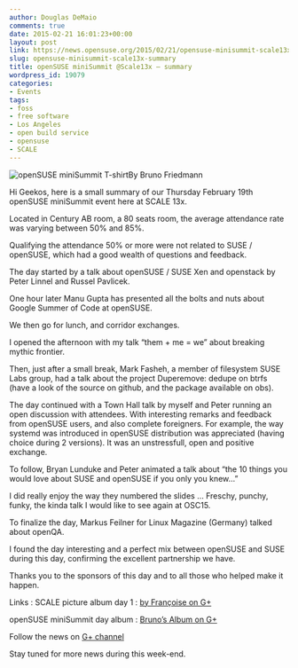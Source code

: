 ```yaml
---
author: Douglas DeMaio
comments: true
date: 2015-02-21 16:01:23+00:00
layout: post
link: https://news.opensuse.org/2015/02/21/opensuse-minisummit-scale13x-summary/
slug: opensuse-minisummit-scale13x-summary
title: openSUSE miniSummit @Scale13x – summary
wordpress_id: 19079
categories:
- Events
tags:
- foss
- free software
- Los Angeles
- open build service
- opensuse
- SCALE
---
```


![openSUSE miniSummit T-shirt](https://lizards.opensuse.org/wp-content/uploads/2015/02/IMG_3087.jpg)By Bruno Friedmann

Hi Geekos, here is a small summary of our Thursday February 19th openSUSE miniSummit event here at SCALE 13x.

Located in Century AB room, a 80 seats room, the average attendance rate was varying between 50% and 85%.

<!-- more -->Qualifying the attendance 50% or more were not related to SUSE / openSUSE, which had a good wealth of questions and feedback.

The day started by a talk about openSUSE / SUSE Xen and openstack by Peter Linnel and Russel Pavlicek.

One hour later Manu Gupta has presented all the bolts and nuts about Google Summer of Code at openSUSE.

We then go for lunch, and corridor exchanges.

I opened the afternoon with my talk “them + me = we” about breaking mythic frontier.

Then, just after a small break, Mark Fasheh, a member of filesystem SUSE Labs group, had a talk about the project Duperemove: dedupe on btrfs (have a look of the source on github, and the package available on obs).

The day continued with a Town Hall talk by myself and Peter running an open discussion with attendees. With interesting remarks and feedback from openSUSE users, and also complete foreigners. For example, the way systemd was introduced in openSUSE distribution was appreciated (having choice during 2 versions). It was an unstressfull, open and positive exchange.

To follow, Bryan Lunduke and Peter animated a talk about “the 10 things you would love about SUSE and openSUSE if you only you knew…”

I did really enjoy the way they numbered the slides …
Freschy, punchy, funky, the kinda talk I would like to see again at OSC15.

To finalize the day, Markus Feilner​ for Linux Magazine (Germany) talked about openQA.

I found the day interesting and a perfect mix between openSUSE and SUSE during this day, confirming the excellent partnership we have.

Thanks you to the sponsors of this day and to all those who helped make it happen.

Links :
SCALE picture album day 1 : [by Françoise on G+](https://plus.google.com/u/0/photos/106984497522620355261/albums/6117974292769044705)

openSUSE miniSummit day album :
[Bruno’s Album on G+](https://plus.google.com/u/0/photos/109140068131989370067/albums/6117763727184796097)

Follow the news on [G+ channel](https://plus.google.com/+BrunoFriedmann)

Stay tuned for more news during this week-end.

